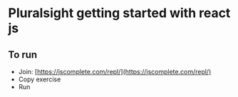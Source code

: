 # Pluralsight getting started with react js

## To run

* Join: [https://jscomplete.com/repl/](https://jscomplete.com/repl/)
* Copy exercise
* Run
